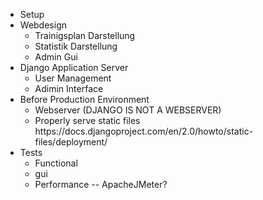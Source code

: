 <ul>
  <li>Setup</li>
  <li>Webdesign<ul>
    <li>Trainigsplan Darstellung</li>
    <li>Statistik Darstellung</li>
    <li>Admin Gui</li>
    </ul></li>
  <li>Django Application Server<br>
  <ul>
    <li>User Management</li>
    <li>Adimin Interface</li>
  </ul>
  </li>
  <li>Before Production Environment <ul>
    <li>Webserver (DJANGO IS NOT A WEBSERVER)</li>
    <li>Properly serve static files https://docs.djangoproject.com/en/2.0/howto/static-files/deployment/</li>
   </ul></li>
  <li>Tests
    <ul>
      <li> Functional</li>
      <li>gui</li>
      <li>Performance   -- ApacheJMeter?</li>
    </ul></li>
  

</ul>
